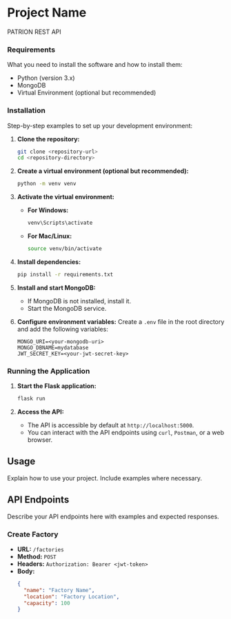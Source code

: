 # Project Name

PATRION REST API

### Requirements

What you need to install the software and how to install them:

- Python (version 3.x)
- MongoDB
- Virtual Environment (optional but recommended)

### Installation

Step-by-step examples to set up your development environment:

1. **Clone the repository:**
    ```bash
    git clone <repository-url>
    cd <repository-directory>
    ```

2. **Create a virtual environment (optional but recommended):**
    ```bash
    python -m venv venv
    ```

3. **Activate the virtual environment:**
    - **For Windows:**
      ```bash
      venv\Scripts\activate
      ```
    - **For Mac/Linux:**
      ```bash
      source venv/bin/activate
      ```

4. **Install dependencies:**
    ```bash
    pip install -r requirements.txt
    ```

5. **Install and start MongoDB:**
    - If MongoDB is not installed, install it.
    - Start the MongoDB service.

6. **Configure environment variables:**
    Create a `.env` file in the root directory and add the following variables:
    ```env
    MONGO_URI=<your-mongodb-uri>
    MONGO_DBNAME=mydatabase
    JWT_SECRET_KEY=<your-jwt-secret-key>
    ```

### Running the Application

1. **Start the Flask application:**
    ```bash
    flask run
    ```

2. **Access the API:**
    - The API is accessible by default at `http://localhost:5000`.
    - You can interact with the API endpoints using `curl`, `Postman`, or a web browser.

## Usage

Explain how to use your project. Include examples where necessary.

## API Endpoints

Describe your API endpoints here with examples and expected responses.

### Create Factory

- **URL:** `/factories`
- **Method:** `POST`
- **Headers:** `Authorization: Bearer <jwt-token>`
- **Body:**
  ```json
  {
    "name": "Factory Name",
    "location": "Factory Location",
    "capacity": 100
  }

